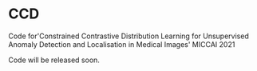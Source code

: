 # CCD
Code for'Constrained Contrastive Distribution Learning for Unsupervised Anomaly Detection and Localisation in Medical Images' MICCAI 2021 


Code will be released soon. 
